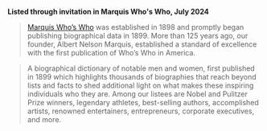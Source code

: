 **Listed through invitation in Marquis Who's Who, July 2024**

> [Marquis Who’s Who](https://marquiswhoswho.com/) was established in 1898 and promptly began publishing biographical data in 1899. More than 125 years ago, our founder, Albert Nelson Marquis, established a standard of excellence with the first publication of Who’s Who in America.

> A biographical dictionary of notable men and women, first published in 1899 which highlights thousands of biographies that reach beyond lists and facts to shed additional light on what makes these inspiring individuals who they are. Among our listees are Nobel and Pulitzer Prize winners, legendary athletes, best-selling authors, accomplished artists, renowned entertainers, entrepreneurs, corporate executives, and more.

